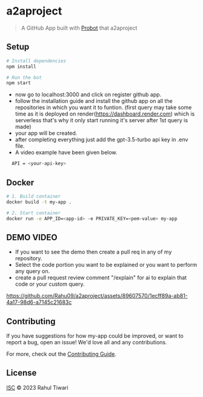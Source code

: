 # a2aproject

> A GitHub App built with [Probot](https://github.com/probot/probot) that a2aproject

## Setup

```sh
# Install dependencies
npm install

# Run the bot
npm start

```
- now go to localhost:3000 and click on register github app.
- follow the installation guide and install the github app on all the repositories in which you want it to funtion.
  (first query may take some time as it is deployed on render(https://dashboard.render.com) which is serverless that's why it only start running it's server after 1st query is made)
- your app will be created.
- after completing everything just add the gpt-3.5-turbo api key in .env file.
- A video example have been given below.

```sh
  API = <your-api-key>
```

## Docker

```sh
# 1. Build container
docker build -t my-app .

# 2. Start container
docker run -e APP_ID=<app-id> -e PRIVATE_KEY=<pem-value> my-app
```

## DEMO VIDEO
- If you want to see the demo then create a pull req in any of my repository.
- Select the code portion you want to be explained or you want to perform any query on.
- create a pull request review comment "/explain" for ai to explain that code or your custom query.

https://github.com/Rahu09/a2aproject/assets/89607570/1ecff89a-ab81-4a17-98d6-a7145c21683c


## Contributing

If you have suggestions for how my-app could be improved, or want to report a bug, open an issue! We'd love all and any contributions.

For more, check out the [Contributing Guide](CONTRIBUTING.md).

## License

[ISC](LICENSE) © 2023 Rahul Tiwari
